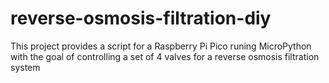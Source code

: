 # reverse-osmosis-filtration-diy
This project provides a script for a Raspberry Pi Pico runing MicroPython with the goal of controlling a set of 4 valves for a reverse osmosis filtration system
